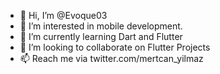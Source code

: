 - 👋 Hi, I’m @Evoque03
- 👀 I’m interested in mobile development.
- 🌱 I’m currently learning Dart and Flutter
- 💞️ I’m looking to collaborate on Flutter Projects
- 📫 Reach me via twitter.com/mertcan_yilmaz

<!---
Evoque03/Evoque03 is a ✨ special ✨ repository because its `README.md` (this file) appears on your GitHub profile.
You can click the Preview link to take a look at your changes.
--->
